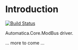 # Introduction 

[![Build Status](https://automatica-core.visualstudio.com/automatica/_apis/build/status/Plugins/Drivers/P3.Driver.ModBus?branchName=develop)](https://automatica-core.visualstudio.com/automatica/_build/latest?definitionId=30&branchName=develop)

Automatica.Core.ModBus driver. 

... more to come ...